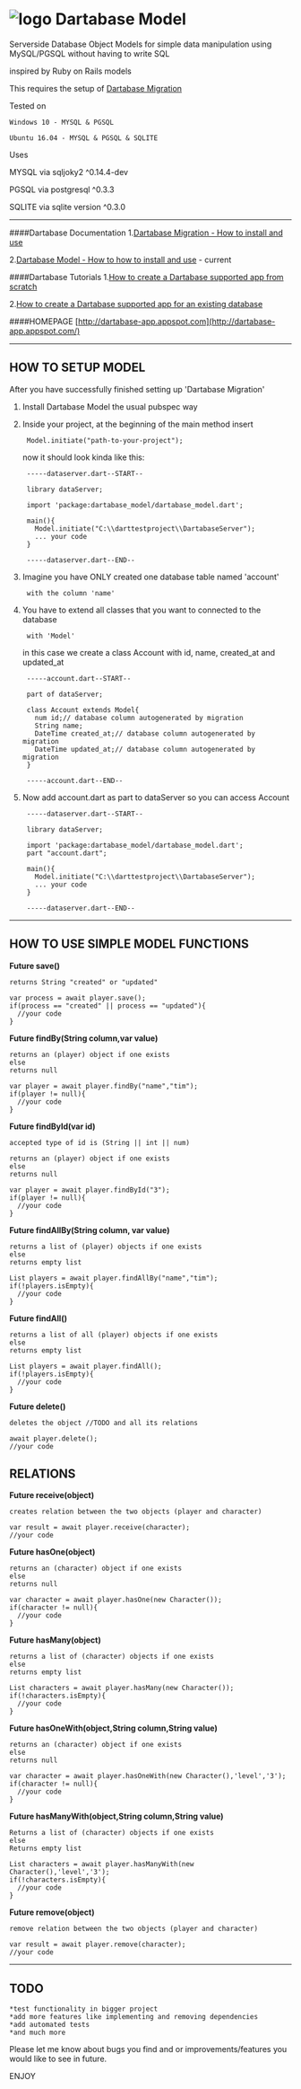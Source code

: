 ![logo](https://raw.githubusercontent.com/HannesRammer/Dartabase/master/dartabase_model/Database-Model-Logo-new-150.png) Dartabase Model
=====================

  Serverside Database Object Models for simple data manipulation
  using MySQL/PGSQL without having to write SQL
  
  inspired by Ruby on Rails models
    
  This requires the setup of [Dartabase Migration](http://pub.dartlang.org/packages/dartabase_migration) 
    
  Tested on 
 
    Windows 10 - MYSQL & PGSQL
    
    Ubuntu 16.04 - MYSQL & PGSQL & SQLITE 
 
	    
  Uses
  
  MYSQL via sqljoky2 ^0.14.4-dev
    
  PGSQL via postgresql ^0.3.3
    
  SQLITE via sqlite version ^0.3.0

------------
####Dartabase Documentation
  1.[Dartabase Migration - How to install and use](https://pub.dartlang.org/packages/dartabase_migration)
  
  2.[Dartabase Model - How to how to install and use](https://pub.dartlang.org/packages/dartabase_model) - current
  
####Dartabase Tutorials
  1.[How to create a Dartabase supported app from scratch](https://github.com/HannesRammer/Dartabase/blob/master/dartabase_migration/how_to_from_scratch.md)
  
  2.[How to create a Dartabase supported app for an existing database](https://github.com/HannesRammer/Dartabase/blob/master/dartabase_migration/how_to_from_existing.md) 
  
####HOMEPAGE
  [http://dartabase-app.appspot.com](http://dartabase-app.appspot.com/)

-----------------
    	
HOW TO SETUP MODEL
------------
After you have successfully finished setting up 'Dartabase Migration' 

1. Install Dartabase Model the usual pubspec way 
    
2. Inside your project, at the beginning of the main method insert
        
		Model.initiate("path-to-your-project");

   now it should look kinda like this:
	
		-----dataserver.dart--START--
	
		library dataServer;

		import 'package:dartabase_model/dartabase_model.dart';

		main(){
		  Model.initiate("C:\\darttestproject\\DartabaseServer");
		  ... your code
		}
	
		-----dataserver.dart--END--
	
3. Imagine you have ONLY created one database table named 'account' 

    	with the column 'name'
	
4. You have to extend all classes that you want to connected to the database

	    with 'Model'
		   
   in this case we create a class Account with id, name, created_at and updated_at
		   
		-----account.dart--START--
			
		part of dataServer;
		
		class Account extends Model{
		  num id;// database column autogenerated by migration		
		  String name;
		  DateTime created_at;// database column autogenerated by migration
          DateTime updated_at;// database column autogenerated by migration
		}
		
		-----account.dart--END--

5. Now add account.dart as part to dataServer so you can access Account
   
		-----dataserver.dart--START--
			
		library dataServer;
	
		import 'package:dartabase_model/dartabase_model.dart';
		part "account.dart";	
		
		main(){
		  Model.initiate("C:\\darttestproject\\DartabaseServer");
		  ... your code
		}
	
		-----dataserver.dart--END--
 

*******************************************************************************************
HOW TO USE SIMPLE MODEL FUNCTIONS
---------------------------------
**Future save()** 
    
    returns String "created" or "updated"
     
    var process = await player.save();
    if(process == "created" || process == "updated"){
      //your code
    }
**Future findBy(String column,var value)** 
    
    returns an (player) object if one exists 
    else 
    returns null
   
    var player = await player.findBy("name","tim");
    if(player != null){
      //your code
    }
         
**Future findById(var id)** 
    
    accepted type of id is (String || int || num)
     
    returns an (player) object if one exists 
    else 
    returns null
   
    var player = await player.findById("3");
    if(player != null){
      //your code
    }
    
**Future findAllBy(String column, var value)** 
    
    returns a list of (player) objects if one exists 
    else 
    returns empty list
   
    List players = await player.findAllBy("name","tim");
    if(!players.isEmpty){
      //your code
    }
 
**Future findAll()** 
    
    returns a list of all (player) objects if one exists 
    else 
    returns empty list
   
    List players = await player.findAll();
    if(!players.isEmpty){
      //your code
    } 
 
**Future delete()** 
    
    deletes the object //TODO and all its relations
    
    await player.delete();
    //your code
    
    
RELATIONS
---------

**Future receive(object)** 
	 
	creates relation between the two objects (player and character)
	    
	var result = await player.receive(character);
    //your code
    
**Future hasOne(object)** 
   
	returns an (character) object if one exists 
	else 
	returns null
	   
	var character = await player.hasOne(new Character());
	if(character != null){
	  //your code
	}
  
**Future hasMany(object)** 
    
    returns a list of (character) objects if one exists 
    else 
    returns empty list
   
    List characters = await player.hasMany(new Character());
    if(!characters.isEmpty){
      //your code
    }
  
**Future hasOneWith(object,String column,String value)** 
	    
	returns an (character) object if one exists 
	else 
	returns null
	 
	var character = await player.hasOneWith(new Character(),'level','3');
	if(character != null){
	  //your code
	}
	
**Future hasManyWith(object,String column,String value)** 
	
	Returns a list of (character) objects if one exists 
	else 
	Returns empty list
	   
	List characters = await player.hasManyWith(new Character(),'level','3');
	if(!characters.isEmpty){
	  //your code
	} 
  
**Future remove(object)** 
	
	remove relation between the two objects (player and character)

	var result = await player.remove(character);
	//your code


*******************************************************************************************

TODO
----

	*test functionality in bigger project
    *add more features like implementing and removing dependencies
    *add automated tests
    *and much more

Please let me know about bugs you find and or improvements/features you would like to see in future.

ENJOY